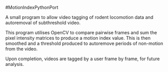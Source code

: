 #MotionIndexPythonPort

A small program to allow video tagging of rodent locomotion data and autoremoval of subthreshold video.

This program utilises OpenCV to compare pairwise frames and sum the pixel intensity matrices to produce a motion index value. This is then smoothed and a threshold produced to autoremove periods of non-motion from the video. 

Upon completion, videos are tagged by a user frame by frame, for future analysis.
